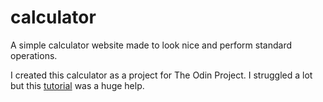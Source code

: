 # calculator
A simple calculator website made to look nice and perform standard operations.

I created this calculator as a project for The Odin Project. I struggled a lot but this [tutorial](https://youtu.be/j59qQ7YWLxw) was a huge help.

